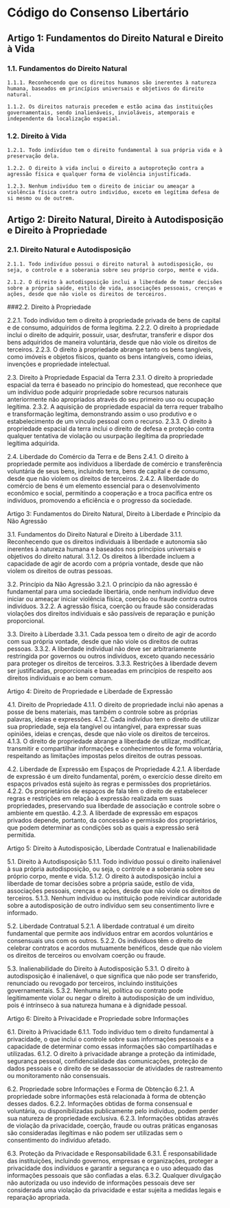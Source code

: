 # Código do Consenso Libertário 

## Artigo 1: Fundamentos do Direito Natural e Direito à Vida

### 1.1. Fundamentos do Direito Natural

    1.1.1. Reconhecendo que os direitos humanos são inerentes à natureza humana, baseados em princípios universais e objetivos do direito natural.

    1.1.2. Os direitos naturais precedem e estão acima das instituições governamentais, sendo inalienáveis, invioláveis, atemporais e independente da localização espacial.

### 1.2. Direito à Vida

    1.2.1. Todo indivíduo tem o direito fundamental à sua própria vida e à preservação dela.

    1.2.2. O direito à vida inclui o direito a autoproteção contra a agressão física e qualquer forma de violência injustificada.

    1.2.3. Nenhum indivíduo tem o direito de iniciar ou ameaçar a violência física contra outro indivíduo, exceto em legítima defesa de si mesmo ou de outrem.

## Artigo 2: Direito Natural, Direito à Autodisposição e Direito à Propriedade

### 2.1. Direito Natural e Autodisposição

    2.1.1. Todo indivíduo possui o direito natural à autodisposição, ou seja, o controle e a soberania sobre seu próprio corpo, mente e vida.

    2.1.2. O direito à autodisposição inclui a liberdade de tomar decisões sobre a própria saúde, estilo de vida, associações pessoais, crenças e ações, desde que não viole os direitos de terceiros.

###2.2. Direito à Propriedade

2.2.1. Todo indivíduo tem o direito à propriedade privada de bens de capital e de consumo, adquiridos de forma legítima.
2.2.2. O direito à propriedade inclui o direito de adquirir, possuir, usar, desfrutar, transferir e dispor dos bens adquiridos de maneira voluntária, desde que não viole os direitos de terceiros.
2.2.3. O direito à propriedade abrange tanto os bens tangíveis, como imóveis e objetos físicos, quanto os bens intangíveis, como ideias, invenções e propriedade intelectual.

2.3. Direito à Propriedade Espacial da Terra
2.3.1. O direito à propriedade espacial da terra é baseado no princípio do homestead, que reconhece que um indivíduo pode adquirir propriedade sobre recursos naturais anteriormente não apropriados através do seu primeiro uso ou ocupação legítima.
2.3.2. A aquisição de propriedade espacial da terra requer trabalho e transformação legítima, demonstrando assim o uso produtivo e o estabelecimento de um vínculo pessoal com o recurso.
2.3.3. O direito à propriedade espacial da terra inclui o direito de defesa e proteção contra qualquer tentativa de violação ou usurpação ilegítima da propriedade legítima adquirida.

2.4. Liberdade do Comércio da Terra e de Bens
2.4.1. O direito à propriedade permite aos indivíduos a liberdade de comércio e transferência voluntária de seus bens, incluindo terra, bens de capital e de consumo, desde que não violem os direitos de terceiros.
2.4.2. A liberdade do comércio de bens é um elemento essencial para o desenvolvimento econômico e social, permitindo a cooperação e a troca pacífica entre os indivíduos, promovendo a eficiência e o progresso da sociedade.


Artigo 3: Fundamentos do Direito Natural, Direito à Liberdade e Princípio da Não Agressão

3.1. Fundamentos do Direito Natural e Direito à Liberdade
3.1.1. Reconhecendo que os direitos individuais à liberdade e autonomia são inerentes à natureza humana e baseados nos princípios universais e objetivos do direito natural.
3.1.2. Os direitos à liberdade incluem a capacidade de agir de acordo com a própria vontade, desde que não violem os direitos de outras pessoas.

3.2. Princípio da Não Agressão
3.2.1. O princípio da não agressão é fundamental para uma sociedade libertária, onde nenhum indivíduo deve iniciar ou ameaçar iniciar violência física, coerção ou fraude contra outros indivíduos.
3.2.2. A agressão física, coerção ou fraude são consideradas violações dos direitos individuais e são passíveis de reparação e punição proporcional.

3.3. Direito à Liberdade
3.3.1. Cada pessoa tem o direito de agir de acordo com sua própria vontade, desde que não viole os direitos de outras pessoas.
3.3.2. A liberdade individual não deve ser arbitrariamente restringida por governos ou outros indivíduos, exceto quando necessário para proteger os direitos de terceiros.
3.3.3. Restrições à liberdade devem ser justificadas, proporcionais e baseadas em princípios de respeito aos direitos individuais e ao bem comum.

Artigo 4: Direito de Propriedade e Liberdade de Expressão

4.1. Direito de Propriedade
4.1.1. O direito de propriedade inclui não apenas a posse de bens materiais, mas também o controle sobre as próprias palavras, ideias e expressões.
4.1.2. Cada indivíduo tem o direito de utilizar sua propriedade, seja ela tangível ou intangível, para expressar suas opiniões, ideias e crenças, desde que não viole os direitos de terceiros.
4.1.3. O direito de propriedade abrange a liberdade de utilizar, modificar, transmitir e compartilhar informações e conhecimentos de forma voluntária, respeitando as limitações impostas pelos direitos de outras pessoas.

4.2. Liberdade de Expressão em Espaços de Propriedade
4.2.1. A liberdade de expressão é um direito fundamental, porém, o exercício desse direito em espaços privados está sujeito às regras e permissões dos proprietários.
4.2.2. Os proprietários de espaços de fala têm o direito de estabelecer regras e restrições em relação à expressão realizada em suas propriedades, preservando sua liberdade de associação e controle sobre o ambiente em questão.
4.2.3. A liberdade de expressão em espaços privados depende, portanto, da concessão e permissão dos proprietários, que podem determinar as condições sob as quais a expressão será permitida.

Artigo 5: Direito à Autodisposição, Liberdade Contratual e Inalienabilidade

5.1. Direito à Autodisposição
5.1.1. Todo indivíduo possui o direito inalienável à sua própria autodisposição, ou seja, o controle e a soberania sobre seu próprio corpo, mente e vida.
5.1.2. O direito à autodisposição inclui a liberdade de tomar decisões sobre a própria saúde, estilo de vida, associações pessoais, crenças e ações, desde que não viole os direitos de terceiros.
5.1.3. Nenhum indivíduo ou instituição pode reivindicar autoridade sobre a autodisposição de outro indivíduo sem seu consentimento livre e informado.

5.2. Liberdade Contratual
5.2.1. A liberdade contratual é um direito fundamental que permite aos indivíduos entrar em acordos voluntários e consensuais uns com os outros.
5.2.2. Os indivíduos têm o direito de celebrar contratos e acordos mutuamente benéficos, desde que não violem os direitos de terceiros ou envolvam coerção ou fraude.

5.3. Inalienabilidade do Direito à Autodisposição
5.3.1. O direito à autodisposição é inalienável, o que significa que não pode ser transferido, renunciado ou revogado por terceiros, incluindo instituições governamentais.
5.3.2. Nenhuma lei, política ou contrato pode legitimamente violar ou negar o direito à autodisposição de um indivíduo, pois é intrínseco à sua natureza humana e à dignidade pessoal.

Artigo 6: Direito à Privacidade e Propriedade sobre Informações

6.1. Direito à Privacidade
6.1.1. Todo indivíduo tem o direito fundamental à privacidade, o que inclui o controle sobre suas informações pessoais e a capacidade de determinar como essas informações são compartilhadas e utilizadas.
6.1.2. O direito à privacidade abrange a proteção da intimidade, segurança pessoal, confidencialidade das comunicações, proteção de dados pessoais e o direito de se desassociar de atividades de rastreamento ou monitoramento não consensuais.

6.2. Propriedade sobre Informações e Forma de Obtenção
6.2.1. A propriedade sobre informações está relacionada à forma de obtenção desses dados.
6.2.2. Informações obtidas de forma consensual e voluntária, ou disponibilizadas publicamente pelo indivíduo, podem perder sua natureza de propriedade exclusiva.
6.2.3. Informações obtidas através de violação da privacidade, coerção, fraude ou outras práticas enganosas são consideradas ilegítimas e não podem ser utilizadas sem o consentimento do indivíduo afetado.

6.3. Proteção da Privacidade e Responsabilidade
6.3.1. É responsabilidade das instituições, incluindo governos, empresas e organizações, proteger a privacidade dos indivíduos e garantir a segurança e o uso adequado das informações pessoais que são confiadas a elas.
6.3.2. Qualquer divulgação não autorizada ou uso indevido de informações pessoais deve ser considerada uma violação da privacidade e estar sujeita a medidas legais e reparação apropriada.
